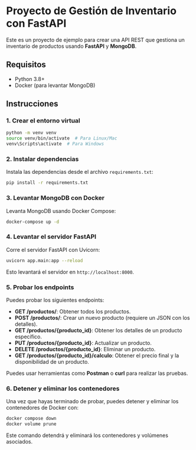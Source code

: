 # Proyecto de Gestión de Inventario con FastAPI

Este es un proyecto de ejemplo para crear una API REST que gestiona un inventario de productos usando **FastAPI** y **MongoDB**.

## Requisitos

- Python 3.8+
- Docker (para levantar MongoDB)

## Instrucciones

### 1. Crear el entorno virtual

```bash
python -m venv venv
source venv/bin/activate  # Para Linux/Mac
venv\Scripts\activate  # Para Windows
````

### 2. Instalar dependencias

Instala las dependencias desde el archivo `requirements.txt`:

```bash
pip install -r requirements.txt
```

### 3. Levantar MongoDB con Docker

Levanta MongoDB usando Docker Compose:

```bash
docker-compose up -d
```

### 4. Levantar el servidor FastAPI

Corre el servidor FastAPI con Uvicorn:

```bash
uvicorn app.main:app --reload
```

Esto levantará el servidor en `http://localhost:8000`.

### 5. Probar los endpoints

Puedes probar los siguientes endpoints:

* **GET /productos/**: Obtener todos los productos.
* **POST /productos/**: Crear un nuevo producto (requiere un JSON con los detalles).
* **GET /productos/{producto\_id}**: Obtener los detalles de un producto específico.
* **PUT /productos/{producto\_id}**: Actualizar un producto.
* **DELETE /productos/{producto\_id}**: Eliminar un producto.
* **GET /productos/{producto\_id}/calculo**: Obtener el precio final y la disponibilidad de un producto.

Puedes usar herramientas como **Postman** o **curl** para realizar las pruebas.

### 6. Detener y eliminar los contenedores

Una vez que hayas terminado de probar, puedes detener y eliminar los contenedores de Docker con:

```bash
docker compose down
docker volume prune
```

Este comando detendrá y eliminará los contenedores y volúmenes asociados.
